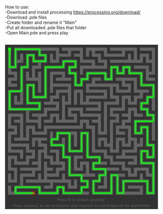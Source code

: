 How to use: <br>
-Download and install processing https://processing.org/download/ <br>
-Download .pde files <br>
-Create folder and rename it "Main" <br>
-Put all downloaded .pde files that folder <br>
-Open Main.pde and press play <br> <br>

![](https://github.com/MikkoKur/ProcessingSketches/blob/master/MazeGeneratorAndSolver/Pic.png)
